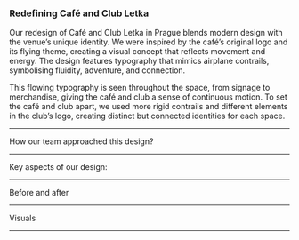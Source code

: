 ### Redefining Café and Club Letka

Our redesign of Café and Club Letka in Prague blends modern design with the venue’s unique identity. We were inspired by the café’s original logo and its flying theme, creating a visual concept that reflects movement and energy. The design features typography that mimics airplane contrails, symbolising fluidity, adventure, and connection.

This flowing typography is seen throughout the space, from signage to merchandise, giving the café and club a sense of continuous motion. To set the café and club apart, we used more rigid contrails and different elements in the club’s logo, creating distinct but connected identities for each space.

---

How our team approached this design? 

---

Key aspects of our design: 

---

Before and after

---

Visuals

---

